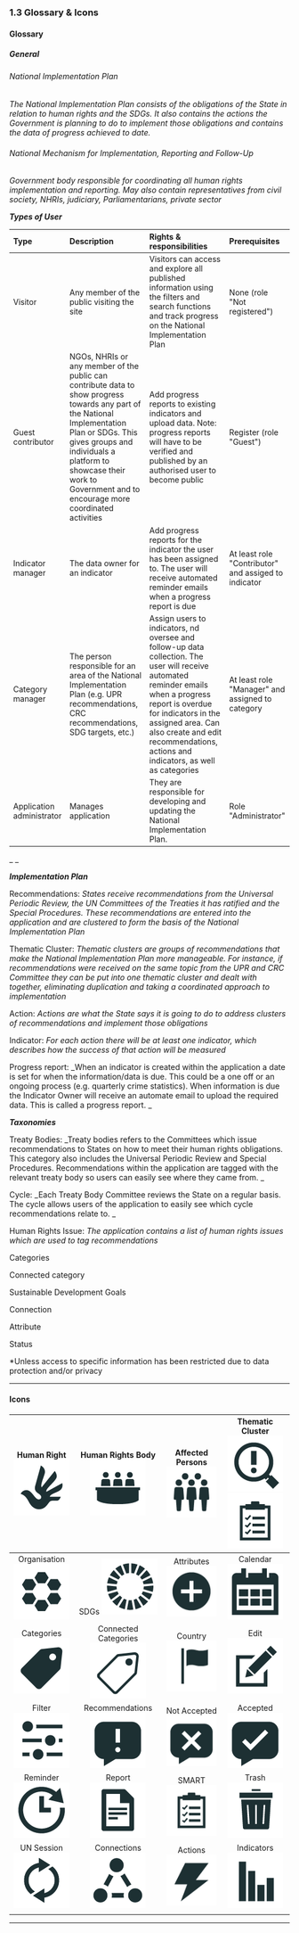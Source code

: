 ### 1.3 Glossary & Icons

#### Glossary

##### General

###### National Implementation Plan

_The National Implementation Plan consists of the obligations of the State in relation to human rights and the SDGs. It also contains the actions the Government is planning to do to implement those obligations and contains the data of progress achieved to date._

###### National Mechanism for Implementation, Reporting and Follow-Up

_Government body responsible for coordinating all human rights implementation and reporting. May also contain representatives from civil society, NHRIs, judiciary, Parliamentarians, private sector_

_**Types of User**_

| Type | Description | Rights & responsibilities | Prerequisites |
| :--- | :--- | :--- | :--- |
| Visitor | Any member of the public visiting the site | Visitors can access and explore all published information using the filters and search functions and track progress on the National Implementation Plan | None \(role "Not registered"\) |
| Guest contributor | NGOs, NHRIs or any member of the public can contribute data to show progress towards any part of the National Implementation Plan or SDGs. This gives groups and individuals a platform to showcase their work to Government and to encourage more coordinated activities | Add progress reports to existing indicators and upload data. Note: progress reports will have to be verified and published by an authorised user to become public | Register \(role "Guest"\)  |
| Indicator manager | The data owner for an indicator | Add progress reports for the indicator the user has been assigned to. The user will receive automated reminder emails when a progress report is due | At least role "Contributor" and assiged to indicator |
| Category manager | The person responsible for an area of the National Implementation Plan \(e.g. UPR recommendations, CRC recommendations, SDG targets, etc.\) | Assign users to indicators, nd oversee and follow-up data collection. The user will receive automated reminder emails when a progress report is overdue for indicators in the assigned area. Can also create and edit recommendations, actions and indicators, as well as categories  | At least role "Manager" and assigned to category |
| Application administrator | Manages application | They are responsible for developing and updating the National Implementation Plan. | Role "Administrator" |



_ _

_**Implementation Plan**_

Recommendations: _States receive recommendations from the Universal Periodic Review, the UN Committees of the Treaties it has ratified and the Special Procedures. These recommendations are entered into the application and are clustered to form the basis of the National Implementation Plan_

Thematic Cluster: _Thematic clusters are groups of recommendations that make the National Implementation Plan more manageable. For instance, if recommendations were received on the same topic from the UPR and CRC Committee they can be put into one thematic cluster and dealt with together, eliminating duplication and taking a coordinated approach to implementation_

Action: _Actions are what the State says it is going to do to address clusters of recommendations and implement those obligations_

Indicator: _For each action there will be at least one indicator, which describes how the success of that action will be measured_

Progress report: _When an indicator is created within the application a date is set for when the information/data is due. This could be a one off or an ongoing process \(e.g. quarterly crime statistics\). When information is due the Indicator Owner will receive an automate email to upload the required data. This is called a progress report. _

_**Taxonomies**_

Treaty Bodies: _Treaty bodies refers to the Committees which issue recommendations to States on how to meet their human rights obligations. This category also includes the Universal Periodic Review and Special Procedures. Recommendations within the application are tagged with the relevant treaty body so users can easily see where they came from. _

Cycle: _Each Treaty Body Committee reviews the State on a regular basis. The cycle allows users of the application to easily see which cycle recommendations relate to. _

Human Rights Issue: _The application contains a list of human rights issues which are used to tag recommendations_

Categories

Connected category

Sustainable Development Goals

Connection

Attribute

Status

\*Unless access to specific information has been restricted due to data protection and/or privacy

---

#### Icons

| Human Right![](/assets/3_humanRight.png) | Human Rights Body![](/assets/1_humanRightsBody.png) | Affected Persons![](/assets/4_affectedPersons.png) | Thematic Cluster![](/assets/5_thematicCluster.png)  ![](/assets/SMART_icon.png) |
| :---: | :---: | :---: | :---: |
| Organisation![](/assets/6_organisation.png) | SDGs                   ![](/assets/7_sdgs.png) | Attributes     ![](/assets/attributes_icon.png) | Calendar       ![](/assets/calendar_icon.png) |
| Categories   ![](/assets/categories_icon.png) | Connected Categories         ![](/assets/connectedCategories_icon.png) | Country            ![](/assets/country_icon.png) | Edit                    ![](/assets/edit_icon.png) |
| Filter                  ![](/assets/filter_icon.png) | Recommendations   ![](/assets/recommendations_icon.png) | Not Accepted ![](/assets/recNotAccepted_icon.png) | Accepted      ![](/assets/recAccepted_icon.png) |
| Reminder     ![](/assets/reminder_icon.png) | Report              ![](/assets/report_icon.png) | SMART              ![](/assets/SMART_icon.png) | Trash                 ![](/assets/trash_icon.png) |
| UN Session  ![](/assets/2_UNsession.png) | Connections ![](/assets/connections_icon.png) | Actions           ![](/assets/actions_icon.png) | Indicators           ![](/assets/indicators_icon.png) |
|  |  |  |  |

---




